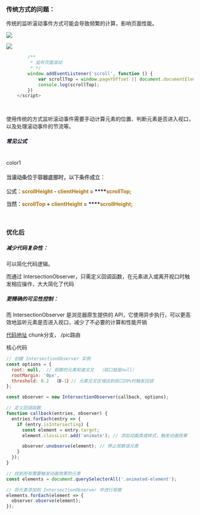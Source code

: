 ### 传统方式的问题：
传统的监听滚动事件方式可能会导致频繁的计算，影响页面性能。

![](https://cdn.nlark.com/yuque/0/2024/png/207857/1724287803511-49c70b79-39e9-45b2-8df0-0ec0e9422a91.png)

![](https://cdn.nlark.com/yuque/0/2024/png/207857/1724287776103-cf36e75e-95ed-4d04-8c49-bd2a0acc8fc2.png)

```javascript
        /**
         * 监听页面滚动
         * */
        window.addEventListener('scroll', function () {
            var scrollTop = window.pageYOffset || document.documentElement.scrollTop || document.body.scrollTop;
            console.log(scrollTop);
        })
    </script>
 
 
```

使用传统的方式监听滚动事件需要手动计算元素的位置、判断元素是否进入视口，以及处理滚动事件的节流等。

##### <font style="color:rgb(13, 0, 22);">常见公式</font>
<br/>color1
#### **<font style="color:rgb(79, 79, 79);">当滚动条位于容器底部时，以下条件成立： </font>**
**<font style="color:rgb(79, 79, 79);">公式：</font>****<font style="color:rgb(173, 114, 13);">scrollHeight </font>****<font style="color:rgb(79, 79, 79);"> - </font>****<font style="color:rgb(173, 114, 13);">clientHeight </font>****<font style="color:rgb(79, 79, 79);"> = </font>****<font style="color:rgb(173, 114, 13);">scrollTop;</font>**

**<font style="color:rgb(79, 79, 79);">当然：</font>****<font style="color:rgb(173, 114, 13);">scrollTop </font>****<font style="color:rgb(79, 79, 79);">+ </font>****<font style="color:rgb(173, 114, 13);">clientHeight </font>****<font style="color:rgb(79, 79, 79);"> = </font>****<font style="color:rgb(173, 114, 13);">scrollHeight;</font>**

<br/>

### 优化后
##### 减少代码复杂性：
可以简化代码逻辑。

而通过 IntersectionObserver，只需定义回调函数，在元素进入或离开视口时触发相应操作，大大简化了代码

##### 更精确的可见性控制：
而 IntersectionObserver 是浏览器原生提供的 API，它使用异步执行，可以更高效地监听元素是否进入视口，减少了不必要的计算和性能开销



[代码地址](https://gitee.com/sohucw/vite-full.git)   chunk分支， /pic路由 



核心代码

```javascript
// 创建 IntersectionObserver 实例
const options = {
  root: null,  // 观察的元素和谁交叉  （视口就是null）
  rootMargin: '0px',
  threshold: 0.2  （0-1）// 元素交叉区域达到视口20%时触发回调
};

const observer = new IntersectionObserver(callback, options);

// 定义回调函数
function callback(entries, observer) {
  entries.forEach(entry => {
    if (entry.isIntersecting) {
      const element = entry.target;
      element.classList.add('animate'); // 添加动画类或样式，触发动画效果

      observer.unobserve(element); // 停止观察该元素
    }
  });
}

// 找到所有需要触发动画效果的元素
const elements = document.querySelectorAll('.animated-element');

// 将元素添加到 IntersectionObserver 中进行观察
elements.forEach(element => {
  observer.observe(element);
});

```

